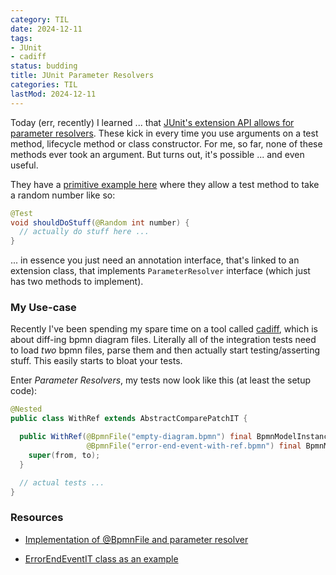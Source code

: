 ```yaml
---
category: TIL
date: 2024-12-11
tags:
- JUnit
- cadiff
status: budding
title: JUnit Parameter Resolvers
categories: TIL
lastMod: 2024-12-11
---
```

Today (err, recently) I learned ... that [JUnit's extension API allows for parameter resolvers](https://junit.org/junit5/docs/current/user-guide/#extensions-parameter-resolution). These kick in every time you use arguments on a test method, lifecycle method or class constructor. For me, so far, none of these methods ever took an argument. But turns out, it's possible ... and even useful.

They have a [primitive example here](https://github.com/junit-team/junit5-samples/blob/r5.11.3/junit5-jupiter-extensions/src/main/java/com/example/random/RandomParametersExtension.java) where they allow a test method to take a random number like so:
```java
@Test
void shouldDoStuff(@Random int number) {
  // actually do stuff here ...
}
```
... in essence you just need an annotation interface, that's linked to an extension class, that implements `ParameterResolver` interface (which just has two methods to implement).

### My Use-case

Recently I've been spending my spare time on a tool called [cadiff](https://github.com/stesie/cadiff), which is about diff-ing bpmn diagram files. Literally all of the integration tests need to load *two* bpmn files, parse them and then actually start testing/asserting stuff. This easily starts to bloat your tests.

Enter *Parameter Resolvers*, my tests now look like this (at least the setup code):
```java
@Nested
public class WithRef extends AbstractComparePatchIT {

  public WithRef(@BpmnFile("empty-diagram.bpmn") final BpmnModelInstance from,
                 @BpmnFile("error-end-event-with-ref.bpmn") final BpmnModelInstance to) {
    super(from, to);
  }

  // actual tests ...
}
```

### Resources

  + [Implementation of @BpmnFile and parameter resolver](https://github.com/stesie/cadiff/blob/main/cadiff-core/src/test/java/de/brokenpipe/cadiff/core/diff/control/BpmnFile.java)

  + [ErrorEndEventIT class as an example](https://github.com/stesie/cadiff/blob/main/cadiff-core/src/test/java/de/brokenpipe/cadiff/core/diff/control/creators/ErrorEndEventIT.java#L56)
